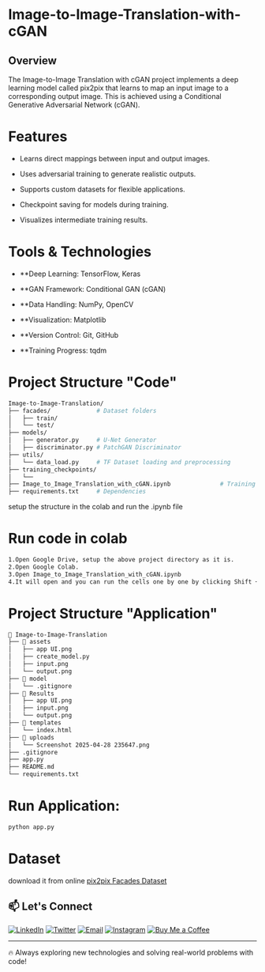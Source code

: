# Image-to-Image-Translation-with-cGAN

## Overview
The Image-to-Image Translation with cGAN project implements a deep learning model called pix2pix that learns to map an input image to a corresponding output image.
This is achieved using a Conditional Generative Adversarial Network (cGAN).

# Features
- Learns direct mappings between input and output images.

- Uses adversarial training to generate realistic outputs.

- Supports custom datasets for flexible applications.

- Checkpoint saving for models during training.

- Visualizes intermediate training results.

# Tools & Technologies
- **Deep Learning: TensorFlow, Keras

- **GAN Framework: Conditional GAN (cGAN)

- **Data Handling: NumPy, OpenCV

- **Visualization: Matplotlib

- **Version Control: Git, GitHub

- **Training Progress: tqdm

# Project Structure "Code"
  
```bash
Image-to-Image-Translation/
├── facades/             # Dataset folders
│   ├── train/
│   └── test/
├── models/
│   ├── generator.py     # U-Net Generator
│   ├── discriminator.py # PatchGAN Discriminator
├── utils/
│   └── data_load.py     # TF Dataset loading and preprocessing
├── training_checkpoints/
│   └── 
├── Image_to_Image_Translation_with_cGAN.ipynb              # Training logic
├── requirements.txt     # Dependencies
```
setup the structure in the colab and run the .ipynb file 

# Run code in colab

```bash
1.Open Google Drive, setup the above project directory as it is.
2.Open Google Colab.
3.Open Image_to_Image_Translation_with_cGAN.ipynb
4.It will open and you can run the cells one by one by clicking Shift + Enter
```
# Project Structure "Application"

```bash
📂 Image-to-Image-Translation
├── 📂 assets
│   ├── app UI.png
│   ├── create_model.py
│   ├── input.png
│   └── output.png
├── 📂 model
│   └── .gitignore
├── 📂 Results
│   ├── app UI.png
│   ├── input.png
│   └── output.png
├── 📂 templates
│   └── index.html
├── 📂 uploads
│   └── Screenshot 2025-04-28 235647.png
├── .gitignore
├── app.py
├── README.md
└── requirements.txt
```

# Run Application:
```bash
python app.py
```
 
# Dataset 
download it from online
[pix2pix Facades Dataset](https://www.kaggle.com/datasets/sabahesaraki/pix2pix-facades-dataset)

## 📫 Let's Connect

[![LinkedIn](https://img.shields.io/badge/-LinkedIn-0077B5?style=flat-square&logo=linkedin&logoColor=white)](https://www.linkedin.com/in/umeshsamartapu/)
[![Twitter](https://img.shields.io/badge/-Twitter-1DA1F2?style=flat-square&logo=twitter&logoColor=white)](https://x.com/umeshsamartapu)
[![Email](https://img.shields.io/badge/-Email-D14836?style=flat-square&logo=gmail&logoColor=white)](mailto:umeshsamartapu@gmail.com)
[![Instagram](https://img.shields.io/badge/-Instagram-E4405F?style=flat-square&logo=instagram&logoColor=white)](https://www.instagram.com/umeshsamartapu/)
[![Buy Me a Coffee](https://img.shields.io/badge/-Buy%20Me%20a%20Coffee-FBAD19?style=flat-square&logo=buymeacoffee&logoColor=black)](https://www.buymeacoffee.com/umeshsamartapu)

---

🔥 Always exploring new technologies and solving real-world problems with code!


